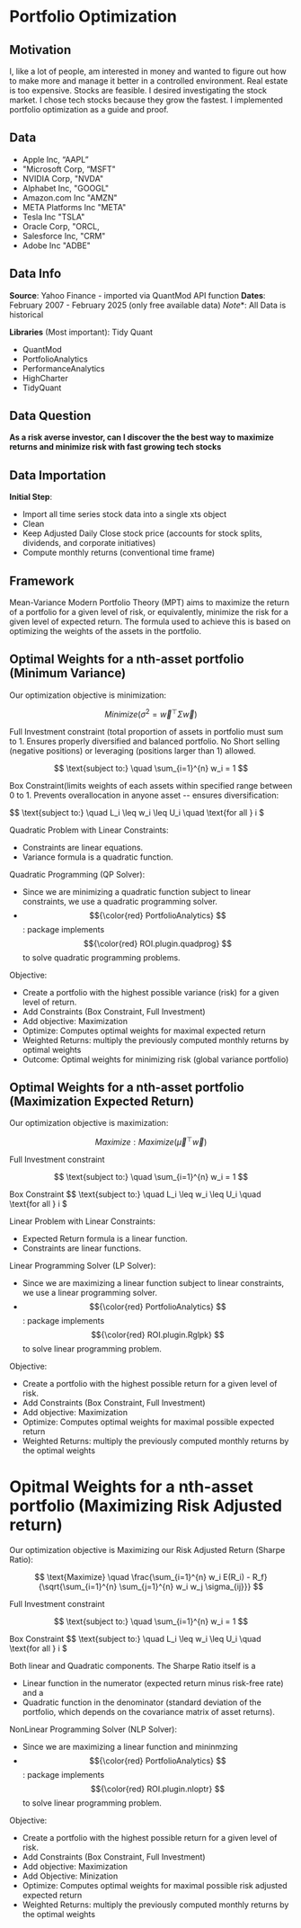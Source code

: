 # Portfolio Optimization

##  Motivation
I, like a lot of people, am interested in money and wanted to figure out how to make more and manage it better in a controlled environment. Real estate is too expensive. Stocks are feasible. I desired investigating the stock market. I chose tech stocks because they grow the fastest. I implemented portfolio optimization as a guide and proof.


## Data
- Apple Inc, “AAPL”
- "Microsoft Corp, “MSFT"
-  NVIDIA Corp, "NVDA" 
- Alphabet Inc, "GOOGL" 
- Amazon.com Inc "AMZN" 
- META Platforms Inc "META" 
- Tesla Inc "TSLA" 
- Oracle Corp, "ORCL, 
- Salesforce Inc, "CRM" 
- Adobe Inc "ADBE" 


## Data Info
**Source**: Yahoo Finance - imported via QuantMod API function
**Dates**: February 2007 - February 2025 (only free available data)
*Note**: All Data is historical

**Libraries** (Most important):
Tidy Quant
- QuantMod
- PortfolioAnalytics
- PerformanceAnalytics
- HighCharter
- TidyQuant

## Data Question

**As a risk averse investor, can I discover the the best way to maximize returns and minimize risk with fast growing tech stocks**

## Data Importation

**Initial Step**:
- Import all time series stock data into a single xts object
- Clean
- Keep Adjusted Daily Close stock price (accounts for stock splits, dividends, and corporate initiatives)
- Compute monthly returns (conventional time frame)


## Framework
Mean-Variance Modern Portfolio Theory (MPT) aims to maximize the return of a portfolio for a given level of risk, or equivalently, minimize the risk for a given level of expected return. The formula used to achieve this is based on optimizing the weights of the assets in the portfolio.

## Optimal Weights for a nth-asset portfolio (Minimum Variance)
Our optimization objective is minimization: 

$$
Minimize (\sigma^2 = \vec{w}^\top \Sigma \vec{w})
$$

Full Investment constraint (total proportion of assets in portfolio must sum to 1. Ensures properly diversified and balanced portfolio. No Short selling (negative positions) or leveraging (positions larger than 1) allowed.

$$
\text{subject to:} \quad \sum_{i=1}^{n} w_i = 1
$$

Box Constraint(limits weights of each assets within specified range between 0 to 1. Prevents overallocation in anyone asset -- ensures diversification:

$$
\text{subject to:} \quad L_i \leq w_i \leq U_i \quad \text{for all } i
$

Quadratic Problem with Linear Constraints:
* Constraints are linear equations.
* Variance formula is a quadratic function.

Quadratic Programming (QP Solver):
* Since we are minimizing a quadratic function subject to linear constraints, we use a quadratic programming solver.
* $${\color{red} PortfolioAnalytics} $$: package implements $${\color{red} ROI.plugin.quadprog} $$ to solve quadratic programming problems.


Objective:
* Create a portfolio with the highest possible variance (risk) for a given level of return.
* Add Constraints (Box Constraint, Full Investment)
* Add objective: Maximization
* Optimize: Computes optimal weights for maximal expected return
* Weighted Returns: multiply the previously computed monthly returns by optimal weights
* Outcome: Optimal weights for minimizing risk (global variance portfolio)


## Optimal Weights for a nth-asset portfolio (Maximization Expected Return)
Our optimization objective is maximization: 

$$
Maximize: Maximize (\vec{\mu}^\top \vec{w})
$$

Full Investment constraint

$$
\text{subject to:} \quad \sum_{i=1}^{n} w_i = 1
$$

Box Constraint
$$
\text{subject to:} \quad L_i \leq w_i \leq U_i \quad \text{for all } i
$


 Linear Problem with Linear Constraints:
* Expected Return formula is a linear function.
* Constraints are linear functions.

Linear Programming Solver (LP Solver):
* Since we are maximizing a linear function subject to linear constraints, we use a linear programming solver.
* $${\color{red} PortfolioAnalytics} $$: package implements $${\color{red} ROI.plugin.Rglpk} $$ to solve linear programming problem.


Objective:
* Create a portfolio with the highest possible return for a given level of risk.
* Add Constraints (Box Constraint, Full Investment)
* Add objective: Maximization
* Optimize: Computes optimal weights for maximal possible expected return
* Weighted Returns: multiply the previously computed monthly returns by the optimal weights


# Opitmal Weights for a nth-asset portfolio (Maximizing Risk Adjusted return)
Our optimization objective is Maximizing our Risk Adjusted Return (Sharpe Ratio): 


$$
\text{Maximize} \quad \frac{\sum_{i=1}^{n} w_i E(R_i) - R_f}{\sqrt{\sum_{i=1}^{n} \sum_{j=1}^{n} w_i w_j \sigma_{ij}}}
$$


Full Investment constraint

$$
\text{subject to:} \quad \sum_{i=1}^{n} w_i = 1
$$

Box Constraint
$$
\text{subject to:} \quad L_i \leq w_i \leq U_i \quad \text{for all } i
$


Both linear and Quadratic components. The Sharpe Ratio itself is a 
* Linear function in the numerator (expected return minus risk-free rate) and a
* Quadratic function in the denominator (standard deviation of the portfolio, which depends on the covariance matrix of asset returns).

NonLinear Programming Solver (NLP Solver):
* Since we are maximizing a linear function and mininmzing 
* $${\color{red} PortfolioAnalytics} $$: package implements $${\color{red} ROI.plugin.nloptr} $$ to solve linear programming problem.


Objective:
* Create a portfolio with the highest possible return for a given level of risk.
* Add Constraints (Box Constraint, Full Investment)
* Add objective: Maximization
* Add Objective: Minization
* Optimize: Computes optimal weights for maximal possible risk adjusted expected return 
* Weighted Returns: multiply the previously computed monthly returns by the optimal weights








